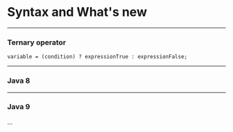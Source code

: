 # Syntax and What's new
---

### Ternary operator
```
variable = (condition) ? expressionTrue : expressionFalse;
```
---

### Java 8
---

### Java 9
...
